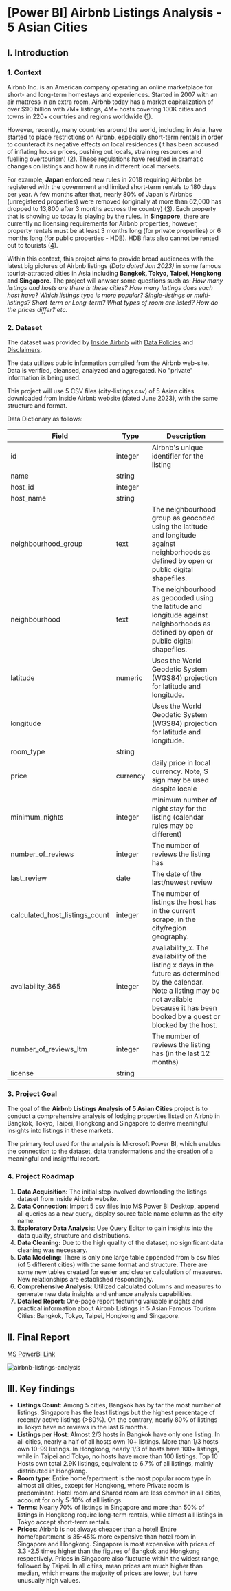 # [Power BI] Airbnb Listings Analysis - 5 Asian Cities

## I. Introduction

### 1. Context

Airbnb Inc. is an American company operating an online marketplace for short- and long-term homestays and experiences. Started in 2007 with an air mattress in an extra room, Airbnb today has a market capitalization of over $90 billion with 7M+ listings, 4M+ hosts covering 100K cities and towns in 220+ countries and regions worldwide ([1](https://news.airbnb.com/about-us/)).

However, recently, many countries around the world, including in Asia, have started to place restrictions on Airbnb, especially short-term rentals in order to counteract its negative effects on local residences (it has been accused of inflating house prices, pushing out locals, straining resources and fuelling overtourism) ([2](https://www.euronews.com/travel/2023/06/11/italy-malaysia-usa-which-cities-and-countries-are-cracking-down-on-airbnb-style-rentals)). These regulations have resulted in dramatic changes on listings and how it runs in different local markets.

For example, **Japan** enforced new rules in 2018 requiring Airbnbs be registered with the government and limited short-term rentals to 180 days per year. A few months after that, nearly 80% of Japan's Airbnbs (unregistered properties) were removed (originally at more than 62,000 has dropped to 13,800 after 3 months accross the country) ([3](https://www.travelweekly-asia.com/Destination-Travel/Japan-s-unregistered-rentals-get-the-boot)). Each property that is showing up today is playing by the rules.  In **Singapore**, there are currently no licensing requirements for Airbnb properties, however, property rentals must be at least 3 months long (for private properties) or 6 months long (for public properties - HDB). HDB flats also cannot be rented out to tourists ([4](https://singaporelegaladvice.com/law-articles/is-airbnb-illegal-singapore)).

Within this context, this project aims to provide broad audiences with the latest big pictures of Airbnb listings *(Data dated Jun 2023)* in some famous tourist-attracted cities in Asia including **Bangkok, Tokyo, Taipei, Hongkong** and **Singapore**. The project will anwser some questions such as: *How many listings and hosts are there is these cities? How many listings does each host have? Which listings type is more popular? Single-listings or multi-listings? Short-term or Long-term? What types of room are listed? How do the prices differ? etc.*

### 2. Dataset

The dataset was provided by [Inside Airbnb](http://insideairbnb.com/get-the-data) with [Data Policies](http://insideairbnb.com/data-policies/) and [Disclaimers](http://insideairbnb.com/data-assumptions/).

The data utilizes public information compiled from the Airbnb web-site. Data is verified, cleansed, analyzed and aggregated.
No "private" information is being used. 

This project will use 5 CSV files (city-listings.csv) of 5 Asian cities downloaded from Inside Airbnb website (dated June 2023), with the same structure and format. 

Data Dictionary as follows:

| Field                          | Type     | Description                                                                                                                                                                                           |
|--------------------------------|----------|-------------------------------------------------------------------------------------------------------------------------------------------------------------------------------------------------------|
| id                             | integer  | Airbnb's unique identifier for the listing                                                                                                                                                            |
| name                           | string   |                                                                                                                                                                                                       |
| host_id                        | integer  |                                                                                                                                                                                                       |
| host_name                      | string   |                                                                                                                                                                                                       |
| neighbourhood_group            | text     | The neighbourhood group as geocoded using the latitude and longitude against neighborhoods as defined by open or public digital shapefiles.                                                           |
| neighbourhood                  | text     | The neighbourhood as geocoded using the latitude and longitude against neighborhoods as defined by open or public digital shapefiles.                                                                 |
| latitude                       | numeric  | Uses the World Geodetic System (WGS84) projection for latitude and longitude.                                                                                                                         |
| longitude                      |          | Uses the World Geodetic System (WGS84) projection for latitude and longitude.                                                                                                                         |
| room_type                      | string   |                                                                                                                                                                                                       |
| price                          | currency | daily price in local currency. Note, $ sign may be used despite locale                                                                                                                                |
| minimum_nights                 | integer  | minimum number of night stay for the listing (calendar rules may be different)                                                                                                                        |
| number_of_reviews              | integer  | The number of reviews the listing has                                                                                                                                                                 |
| last_review                    | date     | The date of the last/newest review                                                                                                                                                                    |
| calculated_host_listings_count | integer  | The number of listings the host has in the current scrape, in the city/region geography.                                                                                                              |
| availability_365               | integer  | avaliability_x. The availability of the listing x days in the future as determined by the calendar. Note a listing may be not available because it has been booked by a guest or blocked by the host. |
| number_of_reviews_ltm          | integer  | The number of reviews the listing has (in the last 12 months)                                                                                                                                         |
| license                        | string   |                                                                                                                                                                                                       |

### 3. Project Goal

The goal of the **Airbnb Listings Analysis of 5 Asian Cities** project is to conduct a comprehensive analysis of lodging properties listed on Airbnb in Bangkok, Tokyo, Taipei, Hongkong and Singapore to derive meaningful insights into listings in these markets.

The primary tool used for the analysis is Microsoft Power BI, which enables the connection to the dataset, data transformations and the creation of a meaningful and insightful report.


### 4. Project Roadmap

1. **Data Acquisition:** The initial step involved downloading the listings dataset from Inside Airbnb website.
2. **Data Connection**: Import 5 csv files into MS Power BI Desktop, append all queries as a new query, display source table name column as the city name.
3. **Exploratory Data Analysis**: Use Query Editor to gain insights into the data quality, structure and distributions.
4. **Data Cleaning:** Due to the high quality of the dataset, no significant data cleaning was necessary.
5. **Data Modeling**: There is only one large table appended from 5 csv files (of 5 different cities) with the same format and structure. There are some new tables created for easier and clearer calculation of measures. New relationships are established respondingly.
6. **Comprehensive Analysis**: Utilized calculated columns and measures to generate new data insights and enhance analysis capabilities.
7. **Detailed Report:** One-page report featuring valuable insights and practical information about Airbnb Listings in 5 Asian Famous Tourism Cities: Bangkok, Tokyo, Taipei, Hongkong and Singapore.


## II. Final Report

[MS PowerBI Link](https://app.powerbi.com/reportEmbed?reportId=7314c2cf-27de-4286-91c5-e5706b673c60&autoAuth=true&ctid=bc30914a-fec6-4dd0-adc0-5845114e6713)

![airbnb-listings-analysis](https://github.com/mytrannn22/Airbnb-listings-analysis-5-asian-cities/assets/140190425/956a5bb7-4a40-4ea8-9623-ced32d5567ef)

## III. Key findings

- **Listings Count**: Among 5 cities, Bangkok has by far the most number of listings. Singapore has the least listings but the highest percentage of recently active listings (>80%). On the contrary, nearly 80% of listings in Tokyo have no reviews in the last 6 months.
- **Listings per Host**: Almost 2/3 hosts in Bangkok have only one listing. In all cities, nearly a half of all hosts own 10+ listings. More than 1/3 hosts own 10-99 listings. In Hongkong, nearly 1/3 of hosts have 100+ listings, while in Taipei and Tokyo, no hosts have more than 100 listings. Top 10 Hosts own total 2.9K listings, equivalent to 6.7% of all listings, mainly distributed in Hongkong.
- **Room type**: Entire home/apartment is the most popular room type in almost all cities, except for Hongkong, where Private room is predominant. Hotel room and Shared room are less common in all cities, account for only 5-10% of all listings. 
- **Terms**: Nearly 70% of listings in Singapore and more than 50% of listings in Hongkong require long-term rentals, while almost all listings in Tokyo accept short-term rentals.
- **Prices**: Airbnb is not always cheaper than a hotel! Entire home/apartment is 35-45% more expensive than hotel room in Singapore and Hongkong. Singapore is most expensive with prices of 3.3 -2.5 times higher than the figures of Bangkok and Hongkong respectively. Prices in Singapore also fluctuate within the widest range, followed by Taipei. In all cities, mean prices are much higher than median, which means the majority of prices are lower, but have unusually high values.
